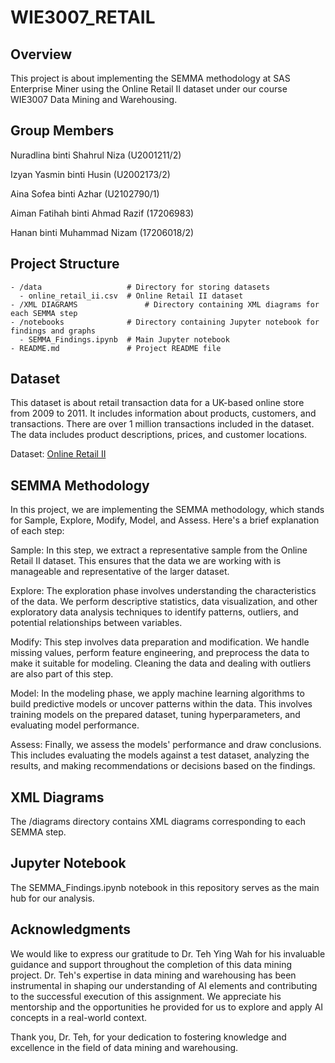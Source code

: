 # WIE3007_RETAIL

## Overview

This project is about implementing the SEMMA methodology at SAS Enterprise Miner using the Online Retail II dataset under our course WIE3007 Data Mining and Warehousing.

## Group Members
Nuradlina binti Shahrul Niza (U2001211/2)

Izyan Yasmin binti Husin (U2002173/2)

Aina Sofea binti Azhar (U2102790/1)

Aiman Fatihah binti Ahmad Razif (17206983)

Hanan binti Muhammad Nizam (17206018/2)

## Project Structure

```
- /data                   # Directory for storing datasets
  - online_retail_ii.csv  # Online Retail II dataset
- /XML DIAGRAMS               # Directory containing XML diagrams for each SEMMA step
- /notebooks              # Directory containing Jupyter notebook for findings and graphs
  - SEMMA_Findings.ipynb  # Main Jupyter notebook
- README.md               # Project README file
```

## Dataset

This dataset is about retail transaction data for a UK-based online store from 2009 to 2011.
It includes information about products, customers, and transactions.
There are over 1 million transactions included in the dataset.
The data includes product descriptions, prices, and customer locations.

Dataset: [Online Retail II](https://archive.ics.uci.edu/dataset/502/online+retail+ii)

## SEMMA Methodology

In this project, we are implementing the SEMMA methodology, which stands for Sample, Explore, Modify, Model, and Assess. Here's a brief explanation of each step:

Sample: In this step, we extract a representative sample from the Online Retail II dataset. This ensures that the data we are working with is manageable and representative of the larger dataset.

Explore: The exploration phase involves understanding the characteristics of the data. We perform descriptive statistics, data visualization, and other exploratory data analysis techniques to identify patterns, outliers, and potential relationships between variables.

Modify: This step involves data preparation and modification. We handle missing values, perform feature engineering, and preprocess the data to make it suitable for modeling. Cleaning the data and dealing with outliers are also part of this step.

Model: In the modeling phase, we apply machine learning algorithms to build predictive models or uncover patterns within the data. This involves training models on the prepared dataset, tuning hyperparameters, and evaluating model performance.

Assess: Finally, we assess the models' performance and draw conclusions. This includes evaluating the models against a test dataset, analyzing the results, and making recommendations or decisions based on the findings.

## XML Diagrams

The /diagrams directory contains XML diagrams corresponding to each SEMMA step. 

## Jupyter Notebook

The SEMMA_Findings.ipynb notebook in this repository serves as the main hub for our analysis.

## Acknowledgments

We would like to express our gratitude to Dr. Teh Ying Wah for his invaluable guidance and support throughout the completion of this data mining project. Dr. Teh's expertise in data mining and warehousing has been instrumental in shaping our understanding of AI elements and contributing to the successful execution of this assignment. We appreciate his mentorship and the opportunities he provided for us to explore and apply AI concepts in a real-world context.

Thank you, Dr. Teh, for your dedication to fostering knowledge and excellence in the field of data mining and warehousing.


